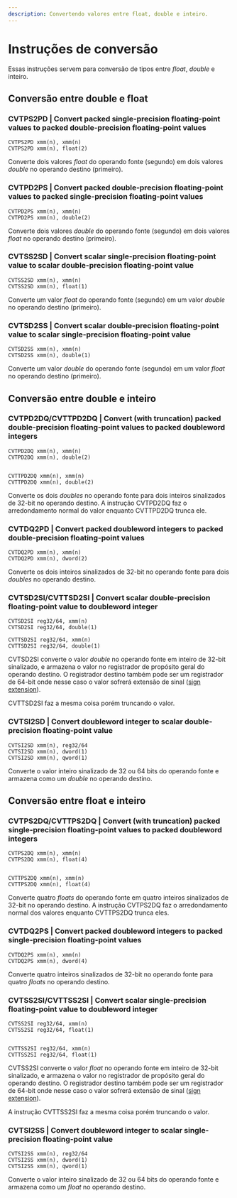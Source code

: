 ```yaml
---
description: Convertendo valores entre float, double e inteiro.
---
```


# Instruções de conversão

Essas instruções servem para conversão de tipos entre _float_, _double_ e inteiro.

## Conversão entre double e float

### CVTPS2PD | Convert packed single-precision floating-point values to packed double-precision floating-point values

```
CVTPS2PD xmm(n), xmm(n)
CVTPS2PD xmm(n), float(2)
```

Converte dois valores _float_ do operando fonte (segundo) em dois valores _double_ no operando destino (primeiro).

### CVTPD2PS | Convert packed double-precision floating-point values to packed single-precision floating-point values

```
CVTPD2PS xmm(n), xmm(n)
CVTPD2PS xmm(n), double(2)
```

Converte dois valores _double_ do operando fonte (segundo) em dois valores _float_ no operando destino (primeiro).

### CVTSS2SD | Convert scalar single-precision floating-point value to scalar double-precision floating-point value

```
CVTSS2SD xmm(n), xmm(n)
CVTSS2SD xmm(n), float(1)
```

Converte um valor _float_ do operando fonte (segundo) em um valor _double_ no operando destino (primeiro).

### CVTSD2SS | Convert scalar double-precision floating-point value to scalar single-precision floating-point value

```
CVTSD2SS xmm(n), xmm(n)
CVTSD2SS xmm(n), double(1)
```

Converte um valor _double_ do operando fonte (segundo) em um valor _float_ no operando destino (primeiro).

## Conversão entre double e inteiro

### CVTPD2DQ/CVTTPD2DQ | Convert (with truncation) packed double-precision floating-point values to packed doubleword integers

```
CVTPD2DQ xmm(n), xmm(n)
CVTPD2DQ xmm(n), double(2)


CVTTPD2DQ xmm(n), xmm(n)
CVTTPD2DQ xmm(n), double(2)
```

Converte os dois _doubles_ no operando fonte para dois inteiros sinalizados de 32-bit no operando destino. A instrução CVTPD2DQ faz o arredondamento normal do valor enquanto CVTTPD2DQ trunca ele.

### CVTDQ2PD | Convert packed doubleword integers to packed double-precision floating-point values

```
CVTDQ2PD xmm(n), xmm(n)
CVTDQ2PD xmm(n), dword(2)
```

Converte os dois inteiros sinalizados de 32-bit no operando fonte para dois _doubles_ no operando destino.

### CVTSD2SI/CVTTSD2SI | Convert scalar double-precision floating-point value to doubleword integer

```
CVTSD2SI reg32/64, xmm(n)
CVTSD2SI reg32/64, double(1)

CVTTSD2SI reg32/64, xmm(n)
CVTTSD2SI reg32/64, double(1)
```

CVTSD2SI converte o valor _double_ no operando fonte em inteiro de 32-bit sinalizado, e armazena o valor no registrador de propósito geral do operando destino. O registrador destino também pode ser um registrador de 64-bit onde nesse caso o valor sofrerá extensão de sinal ([sign extension](https://en.wikipedia.org/wiki/Sign_extension)).

CVTTSD2SI faz a mesma coisa porém truncando o valor.

### CVTSI2SD | Convert doubleword integer to scalar double-precision floating-point value

```
CVTSI2SD xmm(n), reg32/64
CVTSI2SD xmm(n), dword(1)
CVTSI2SD xmm(n), qword(1)
```

Converte o valor inteiro sinalizado de 32 ou 64 bits do operando fonte e armazena como um _double_ no operando destino.

## Conversão entre float e inteiro

### CVTPS2DQ/CVTTPS2DQ | Convert (with truncation) packed single-precision floating-point values to packed doubleword integers

```
CVTPS2DQ xmm(n), xmm(n)
CVTPS2DQ xmm(n), float(4)


CVTTPS2DQ xmm(n), xmm(n)
CVTTPS2DQ xmm(n), float(4)
```

Converte quatro _floats_ do operando fonte em quatro inteiros sinalizados de 32-bit no operando destino. A instrução CVTPS2DQ faz o arredondamento normal dos valores enquanto CVTTPS2DQ trunca eles.

### CVTDQ2PS | Convert packed doubleword integers to packed single-precision floating-point values

```
CVTDQ2PS xmm(n), xmm(n)
CVTDQ2PS xmm(n), dword(4)
```

Converte quatro inteiros sinalizados de 32-bit no operando fonte para quatro _floats_ no operando destino.

### CVTSS2SI/CVTTSS2SI | Convert scalar single-precision floating-point value to doubleword integer

```
CVTSS2SI reg32/64, xmm(n)
CVTSS2SI reg32/64, float(1)


CVTTSS2SI reg32/64, xmm(n)
CVTTSS2SI reg32/64, float(1)
```

CVTSS2SI converte o valor _float_ no operando fonte em inteiro de 32-bit sinalizado, e armazena o valor no registrador de propósito geral do operando destino. O registrador destino também pode ser um registrador de 64-bit onde nesse caso o valor sofrerá extensão de sinal ([sign extension](https://en.wikipedia.org/wiki/Sign_extension)).

A instrução CVTTSS2SI faz a mesma coisa porém truncando o valor.

### CVTSI2SS | Convert doubleword integer to scalar single-precision floating-point value

```
CVTSI2SS xmm(n), reg32/64
CVTSI2SS xmm(n), dword(1)
CVTSI2SS xmm(n), qword(1)
```

Converte o valor inteiro sinalizado de 32 ou 64 bits do operando fonte e armazena como um _float_ no operando destino.
